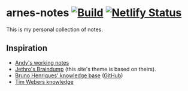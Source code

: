 # arnes-notes [![Build](https://github.com/bahlo/arnes-notes/actions/workflows/build.yml/badge.svg)](https://github.com/bahlo/arnes-notes/actions/workflows/build.yml) [![Netlify Status](https://api.netlify.com/api/v1/badges/83ce689d-105f-475b-8262-15a25d43920a/deploy-status)](https://app.netlify.com/sites/trusting-clarke-ff475e/deploys)


This is my personal collection of notes.

## Inspiration
* [Andy's working notes](https://notes.andymatuschak.org/About_these_notes)
* [Jethro's Braindump](https://braindump.jethro.dev) (this site's theme is based on theirs).
* [Bruno Henriques' knowledge base](https://bphenriques.github.io/knowledge-base/) ([GitHub](https://github.com/bphenriques/knowledge-base))
* [Tim Webers knowledge](https://github.com/scy/knowledge)
